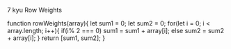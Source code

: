 7 kyu
Row Weights

function rowWeights(array){
  let sum1 = 0;
  let sum2 = 0;
  for(let i = 0; i < array.length; i++){
    if(i% 2 === 0)
      sum1 = sum1 + array[i];
    else sum2 = sum2 + array[i];
    }
    return [sum1, sum2];
}

